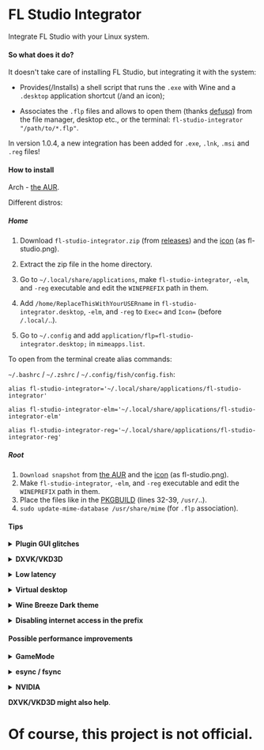 # FL Studio Integrator
Integrate FL Studio with your Linux system.

#### So what does it do?
It doesn't take care of installing FL Studio, but integrating it with the system:

- Provides(/Installs) a shell script that runs the `.exe` with Wine and a `.desktop` application shortcut (/and an icon);

- Associates the `.flp` files and allows to open them (thanks [defusq](https://aur.archlinux.org/packages/vtfedit)) from the file manager, desktop etc., or the terminal: `fl-studio-integrator "/path/to/*.flp"`.

In version 1.0.4, a new integration has been added for `.exe`, `.lnk`, `.msi` and `.reg` files!

#### How to install
Arch - [the AUR](https://aur.archlinux.org/packages/fl-studio-integrator).

Different distros:
##### Home

1. Download `fl-studio-integrator.zip` (from [releases](https://github.com/begin-theadventure/fl-studio-integrator-linux/releases/latest)) and the [icon](https://image-line.com/wp-content/themes/intracto/build/images/fl-header-logo.png) (as fl-studio.png).

2. Extract the zip file in the home directory.

3. Go to `~/.local/share/applications`, make `fl-studio-integrator`, `-elm`, and `-reg` executable and edit the `WINEPREFIX` path in them.

4. Add `/home/ReplaceThisWithYourUSERname` in `fl-studio-integrator.desktop`, `-elm`, and `-reg` to `Exec=` and `Icon=` (before `/.local/`..).

6. Go to `~/.config` and add `application/flp=fl-studio-integrator.desktop;` in `mimeapps.list`.

To open from the terminal create alias commands:

`~/.bashrc` / `~/.zshrc` / `~/.config/fish/config.fish`:

`alias fl-studio-integrator='~/.local/share/applications/fl-studio-integrator'`

`alias fl-studio-integrator-elm='~/.local/share/applications/fl-studio-integrator-elm'`

`alias fl-studio-integrator-reg='~/.local/share/applications/fl-studio-integrator-reg'`

##### Root
1. `Download snapshot` from [the AUR](https://aur.archlinux.org/packages/fl-studio-integrator) and the [icon](https://image-line.com/wp-content/themes/intracto/build/images/fl-header-logo.png) (as fl-studio.png).
2. Make `fl-studio-integrator`, `-elm`, and `-reg` executable and edit the `WINEPREFIX` path in them.
3. Place the files like in the [PKGBUILD](https://aur.archlinux.org/cgit/aur.git/tree/PKGBUILD?h=fl-studio-integrator#n32) (lines 32-39, `/usr/`..).
4. `sudo update-mime-database /usr/share/mime` (for `.flp` association).

#### Tips

**<details><summary> Plugin GUI glitches </summary>**
`export WINEDDLOVERRIDES="d2d1=disabled"` might help.

As well as installing DXVK and/or VKD3D (they can fix glitches in some, but also cause them in others, particularly DXVK).
</details>

**<details><summary> DXVK/VKD3D </summary>**
Symlink all prefix files to `~/.wine` (and remove them after).

Download [DXVK](https://github.com/doitsujin/dxvk/releases/latest) and the [install script](https://github.com/doitsujin/dxvk/blob/4f90d7bf5f9ad785660507e0cb459a14dab5ac75/setup_dxvk.sh) -> `./setup_dxvk.sh install` in the terminal.

Download [VKD3D](https://github.com/HansKristian-Work/vkd3d-proton/releases/latest) -> `./setup_dxvk.sh install` in the terminal.

To uninstall change `install` to `uninstall`.
</details>

**<details><summary> Low latency </summary>**
[WineASIO](https://github.com/wineasio/wineasio), adjust with [`PIPEWIRE_QUANTUM`](https://github.com/PipeWire/pipewire#usage), which is already included in the script.
</details>

**<details><summary> Virtual desktop </summary>**
`wine` `explorer /desktop=FLStudio,RESOLxUTION`, for example, `1920x1080`.
</details>

**<details><summary> Wine Breeze Dark theme </summary>**
[Link](https://gist.github.com/Zeinok/ceaf6ff204792dde0ae31e0199d89398).

To install, open the file with `FL Studio REG` (or `fl-studio-integrator-reg` in the terminal).
</details>

**<details><summary> Disabling internet access in the prefix </summary>**

Wine Control Panel (`fl-studio-integrator-elm "/path/to/drive_c/windows/system32/control.exe"` or go to the path and open it with `FL Studio ELM`)-> Internet Settings -> Connections -> Use a proxy server ✓ - Type something in Address and Port - Apply - OK
</details>

#### Possible performance improvements

**<details><summary> GameMode </summary>**
[`gamemoderun`](https://github.com/FeralInteractive/gamemode) `wine`

* Renice

Adjusting the nice value/priority of processes, for example, to 7 (High).</summary>

[/etc/gamemode.ini](https://github.com/FeralInteractive/gamemode/blob/master/example/gamemode.ini)

```
[general]
; GameMode can renice game processes. You can put any value between 0 and 20 here, the value
; will be negated and applied as a nice value (0 means no change). Defaults to 0.
; To use this feature, the user must be added to the gamemode group (and then rebooted):
; sudo usermod -aG gamemode $(whoami)
renice=7
```
</details>

**<details><summary> esync / fsync </summary>**
```
export WINEESYNC=1 WINEFSYNC=1
```
</details>

**<details><summary> NVIDIA </summary>**
These might cause issues.
```
export __NV_PRIME_RENDER_OFFLOAD=1 __VK_LAYER_NV_optimus="NVIDIA_only" __GL_SHADER_DISK_CACHE_SKIP_CLEANUP=0
```

`prime-run` and `__GLX_VENDOR_LIBRARY_NAME="nvidia"` (can) cause crashes.
</details>

**DXVK/VKD3D might also help**.

# Of course, this project is not official.
